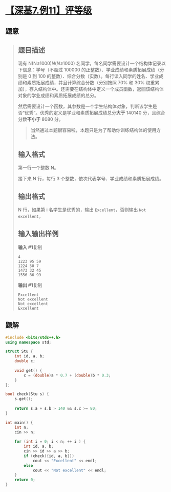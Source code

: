 #  [【深基7.例11】评等级](https://www.luogu.com.cn/problem/P5742)

## 题意

>   ## 题目描述
>
>   现有 N(N≤1000)*N*(*N*≤1000) 名同学，每名同学需要设计一个结构体记录以下信息：学号（不超过 100000 的正整数）、学业成绩和素质拓展成绩（分别是 0 到 100 的整数）、综合分数（实数）。每行读入同学的姓名、学业成绩和素质拓展成绩，并且计算综合分数（分别按照 70% 和 30% 权重累加），存入结构体中。还需要在结构体中定义一个成员函数，返回该结构体对象的学业成绩和素质拓展成绩的总分。
>
>   然后需要设计一个函数，其参数是一个学生结构体对象，判断该学生是否“优秀”。优秀的定义是学业和素质拓展成绩总分**大于** 140140 分，且综合分数**不小于** 8080 分。
>
>   >   当然通过本题很容易啦，本题只是为了帮助你训练结构体的使用方法。
>
>   ## 输入格式
>
>   第一行一个整数 N。
>
>   接下来 N 行，每行 3 个整数，依次代表学号、学业成绩和素质拓展成绩。
>
>   ## 输出格式
>
>   N 行，如果第 i 名学生是优秀的，输出 `Excellent`，否则输出 `Not excellent`。
>
>   ## 输入输出样例
>
>   **输入 #1**复制
>
>   ```
>   4
>   1223 95 59
>   1224 50 7
>   1473 32 45
>   1556 86 99
>   ```
>
>   **输出 #1**复制
>
>   ```
>   Excellent
>   Not excellent
>   Not excellent
>   Excellent
>   ```

## 题解



```c++
#include <bits/stdc++.h>
using namespace std;

struct Stu {
    int id, a, b;
    double c;
    
    void get() {
        c = (double)a * 0.7 + (double)b * 0.3;
    }
};

bool check(Stu s) {
    s.get();
    
    return s.a + s.b > 140 && s.c >= 80;
}

int main() {
    int n;
    cin >> n;
    
    for (int i = 0; i < n; ++ i ) {
        int id, a, b;
        cin >> id >> a >> b;
        if (check({id, a, b}))
            cout << "Excellent" << endl;
        else
            cout << "Not excellent" << endl;
    }
    return 0;
}
```



```python3

```

